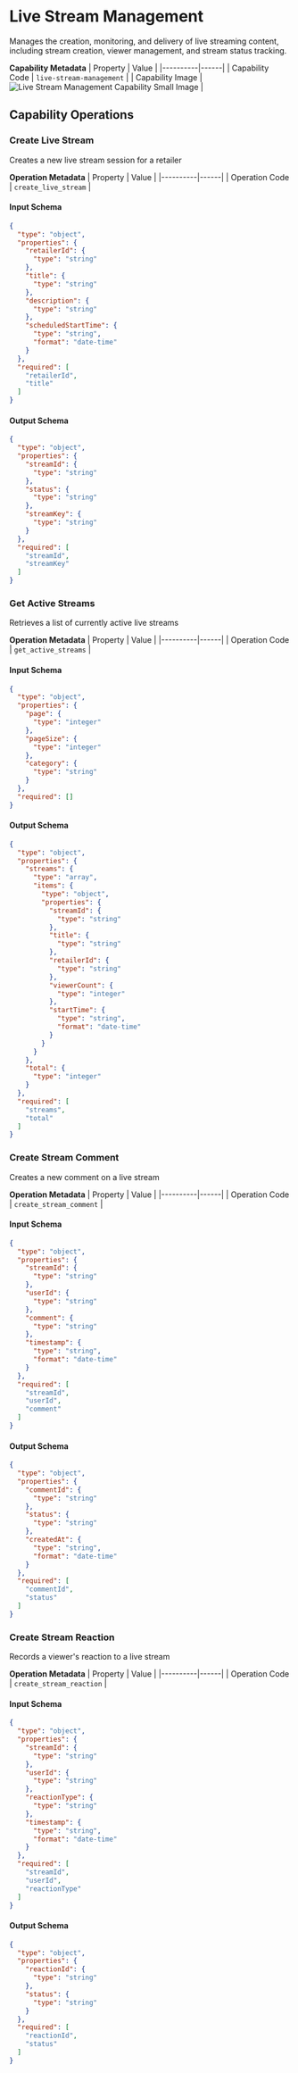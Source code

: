 # Live Stream Management
Manages the creation, monitoring, and delivery of live streaming content, including stream creation, viewer management, and stream status tracking.

**Capability Metadata**
| Property | Value |
|----------|------|
| Capability Code | `live-stream-management` |
| Capability Image | ![Live Stream Management Capability Small Image](./images/live-stream-management_small.png) |

## Capability Operations

<a name="create_live_stream"></a>
### Create Live Stream
Creates a new live stream session for a retailer

**Operation Metadata**
| Property | Value |
|----------|------|
| Operation Code | `create_live_stream` |

#### Input Schema
```json Create Live Stream operation input schema
{
  "type": "object",
  "properties": {
    "retailerId": {
      "type": "string"
    },
    "title": {
      "type": "string"
    },
    "description": {
      "type": "string"
    },
    "scheduledStartTime": {
      "type": "string",
      "format": "date-time"
    }
  },
  "required": [
    "retailerId",
    "title"
  ]
}
```

#### Output Schema
```json Create Live Stream operation output schema
{
  "type": "object",
  "properties": {
    "streamId": {
      "type": "string"
    },
    "status": {
      "type": "string"
    },
    "streamKey": {
      "type": "string"
    }
  },
  "required": [
    "streamId",
    "streamKey"
  ]
}
```
<a name="get_active_streams"></a>
### Get Active Streams
Retrieves a list of currently active live streams

**Operation Metadata**
| Property | Value |
|----------|------|
| Operation Code | `get_active_streams` |

#### Input Schema
```json Get Active Streams operation input schema
{
  "type": "object",
  "properties": {
    "page": {
      "type": "integer"
    },
    "pageSize": {
      "type": "integer"
    },
    "category": {
      "type": "string"
    }
  },
  "required": []
}
```

#### Output Schema
```json Get Active Streams operation output schema
{
  "type": "object",
  "properties": {
    "streams": {
      "type": "array",
      "items": {
        "type": "object",
        "properties": {
          "streamId": {
            "type": "string"
          },
          "title": {
            "type": "string"
          },
          "retailerId": {
            "type": "string"
          },
          "viewerCount": {
            "type": "integer"
          },
          "startTime": {
            "type": "string",
            "format": "date-time"
          }
        }
      }
    },
    "total": {
      "type": "integer"
    }
  },
  "required": [
    "streams",
    "total"
  ]
}
```
<a name="create_stream_comment"></a>
### Create Stream Comment
Creates a new comment on a live stream

**Operation Metadata**
| Property | Value |
|----------|------|
| Operation Code | `create_stream_comment` |

#### Input Schema
```json Create Stream Comment operation input schema
{
  "type": "object",
  "properties": {
    "streamId": {
      "type": "string"
    },
    "userId": {
      "type": "string"
    },
    "comment": {
      "type": "string"
    },
    "timestamp": {
      "type": "string",
      "format": "date-time"
    }
  },
  "required": [
    "streamId",
    "userId",
    "comment"
  ]
}
```

#### Output Schema
```json Create Stream Comment operation output schema
{
  "type": "object",
  "properties": {
    "commentId": {
      "type": "string"
    },
    "status": {
      "type": "string"
    },
    "createdAt": {
      "type": "string",
      "format": "date-time"
    }
  },
  "required": [
    "commentId",
    "status"
  ]
}
```
<a name="create_stream_reaction"></a>
### Create Stream Reaction
Records a viewer's reaction to a live stream

**Operation Metadata**
| Property | Value |
|----------|------|
| Operation Code | `create_stream_reaction` |

#### Input Schema
```json Create Stream Reaction operation input schema
{
  "type": "object",
  "properties": {
    "streamId": {
      "type": "string"
    },
    "userId": {
      "type": "string"
    },
    "reactionType": {
      "type": "string"
    },
    "timestamp": {
      "type": "string",
      "format": "date-time"
    }
  },
  "required": [
    "streamId",
    "userId",
    "reactionType"
  ]
}
```

#### Output Schema
```json Create Stream Reaction operation output schema
{
  "type": "object",
  "properties": {
    "reactionId": {
      "type": "string"
    },
    "status": {
      "type": "string"
    }
  },
  "required": [
    "reactionId",
    "status"
  ]
}
```
